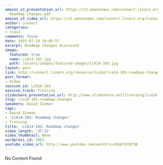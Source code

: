 ```yaml
---
amazon_s3_presentation_url: https://s3.amazonaws.com/connect.linaro.org/lca14/presentations/LCA14-103-
  Roadmap Changes.pdf
amazon_s3_video_url: https://s3.amazonaws.com/connect.linaro.org/lca14/videos/03-03-Monday/LCA14-103-+Roadmap+changes.mp4
author: connect
categories:
- lca14
comments: false
date: 2015-07-24 14:05:57
excerpt: Roadmap changes discussed
image:
  featured: true
  name: LCA14-103.jpg
  path: /assets/images/featured-images/LCA14-103.jpg
layout: post
link: http://connect.linaro.org/resource/lca14/lca14-103-roadmap-changes/
post_format:
- Video
session_id: LCA14-103
session_track: Training
slideshare_presentation_url: http://www.slideshare.net/linaroorg/lca14-104-gtsasolutiontoarmsbiglittletechnology
slug: lca14-103-roadmap-changes
speakers: David Zinman
tags:
- David Zinman
- 'LCA14-103: Roadmap changes'
- Training
title: 'LCA14-103: Roadmap changes'
video_length: '37:11'
video_thumbnail: None
wordpress_id: 2083
youtube_video_url: http://www.youtube.com/watch?v=tUGKlO7dT38
---
```


No Content Found